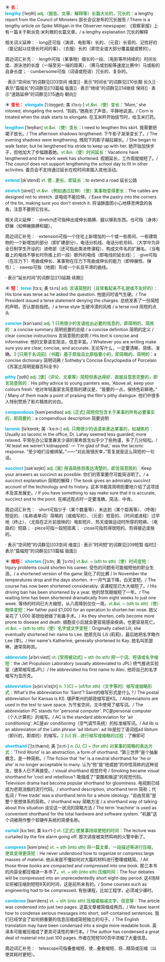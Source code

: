 ☀ <font color="red">**长：**</font>          
<font color="sky blue">**lengthy**</font> [ˈleŋθi]
<font color="rgb(227, 108, 9)">adj.（报告、文章、解释等）长篇大论的，冗长的：</font>a lengthy report from the Council of Ministers 部长会议发布的冗长报告 / There is a lengthy article on Spike Milligan in the Observer newspaper. 《观察家报》上有一篇关于斯派克·米利根的长篇文章。/ a lengthy explanation 冗长的解释

相关词义延伸：
· long还可指（演讲、电影等）长的、（元音）长音的、记性好的（能记起以往很长时间的事）、（衣服）长的（即完全或大部分覆盖腿或臂的）。

周边词汇补充：
· length可指（某事物）细长的一段、（电影等所持续的）时间长度、游泳池的长度（一端至另一端的距离）、（赛马或划船等速度比赛中）马或船的自身长度；
· cumbersome可指（词语或短语）冗长的、复杂的。

· 表示“空间长”的词群见[[03空间 维度]]
· 表示“时间长”的词群见[[10长期 长久]]
· 表示“篇幅长”的词群见[[13篇幅 版面]]
· 表示“继续”的词群见[[14继续 保持]]
· 表示“道路延伸”的词群见[[15通向 朝向]]

☀ <font color="red">**变长：**</font>
<font color="sky blue">**elongate**</font> [ˈi:lɒŋgeɪt; 美 ɪˈlɔ:ŋ-]
<font color="rgb(227, 108, 9)">vt.&vi.（使）变长：</font>'Mom,' she intoned, elongating the word. “妈妈，”她拖长了声音，平静地说道。/ Corn is treated when the stalk starts to elongate. 在玉米秆开始拔节时，给玉米打药。

<font color="sky blue">**lengthen**</font> [ˈleŋθən]
<font color="rgb(227, 108, 9)">vt.&vi.（使）变长：</font>I need to lengthen this skirt. 我需要把裙子放长。/ The afternoon shadows lengthened. 下午影子渐渐变长了。/ The evening shadows were lengthening. 残阳下的影子越拉越长。/ She began to walk faster, but he lengthened his stride to keep up with her. 她开始加快步子，但他加大了步幅跟着她。<font color="rgb(227, 108, 9)">vt.&vi.（使）时间延长：</font>Vacations have lengthened and the work week has shortened. 假期延长，工作周就缩短了。/ The council does not support lengthening the school day to fit in other activities. 委员会不支持通过延长在校时间来插入其他活动。
           
<font color="sky blue">**extend**</font> [ɪkˈstend]
<font color="rgb(227, 108, 9)">vt. 使…更长，即延长：</font>to extend a road 延长公路

<font color="sky blue">**stretch**</font> [stretʃ]
<font color="rgb(227, 108, 9)">vt.&vi.（例如通过拉伸）（使）某事物变得更长：</font>The cables are designed not to stretch. 该电缆不能拉伸。/ Ease the pastry into the corners of the tin, making sure you don't stretch it. 将油酥面团小心地移至烤盘的各角，注意不要把它拉长。

相关词义延伸：
· stretch还可指伸出或伸长胳膊、腿以够到东西。也可指（身体）舒展（如伸展胳膊和腿）。

周边词汇补充：
· extension可指一个住宅上新增加的一个或一些房间、一栋建筑物的一个新增加的部分（即扩建部分）、电话分机线、电话分机号码、（大学中为非全日制学生开设的）进修部（还可指此类进修课程）、构成文件名的扩展名、（当电器上的电线不够长时所接上的一段）额外的电线（即电线的延长线）；
· give可指（在压力下）弯曲或伸长、某事物在压力下弯曲或伸长的能力（即伸展性、弹性）；
· sweep可指（地貌）形成一个长且平滑的曲线。

· 表示“延长时间”的词群见[[13延期 续期]]

☀ <font color="red">**短：**</font>
<font color="sky blue">**terse**</font> [tɜ:s; 美 tɜ:rs]
<font color="rgb(227, 108, 9)">adj. 言语简短的（且常看起来不礼貌或不友好的）：</font>His tone was terse as he asked the question. 他提问时语气生硬。/ The President issued a terse statement denying the charges. 总统发表了一份简短的声明，否认那些指控。/ a terse style 生硬冷漠的风格 / a terse nod 简短的点头

<font color="sky blue">**concise**</font> [kənˈsaɪs]
<font color="rgb(227, 108, 9)">adj. 1 只用很少的言语给出必要的信息的，即简明的、简练的：</font>a concise summary 简明扼要的总结 / a concise definition 简明的定义 / clear concise instructions 言简意赅的说明 / His text is concise and informative. 他的文章语言简洁，信息丰富。/ Whatever you are writing make sure you are clear, concise, and accurate. 无论写什么，一定要清晰、简练、准确。<font color="rgb(227, 108, 9)">2 [只用于名词前]（书籍）基于原版且比原版要小的，即简略的、简明的：</font>a concise dictionary 简明词典 / Sotheby's Concise Encyclopedia of Porcelain《苏富比简明瓷器百科全书》

<font color="sky blue">**pithy**</font> [ˈpɪθi]
<font color="rgb(227, 108, 9)">adj. [褒]（评论、文章等）简短但表达得好、直接且意思完整的，即言简意赅的：</font>His pithy advice to young painters was, 'Above all, keep your colours fresh.' 他对年轻画家言简意赅的建议是，“首要的一点，保持色彩鲜艳。” / Many of them made a point of praising the film's pithy dialogue. 他们中很多人特别赞扬了影片精炼的对白。

<font color="sky blue">**compendious**</font> [kəmˈpendiəs]
<font color="rgb(227, 108, 9)">adj. [正式] 简短但包含关于某事的所有必要事实的，即简要的：</font>a compendious description 简要说明

<font color="sky blue">**laconic**</font> [ləˈkɒnɪk; 美 -ˈkɑ:n-]
<font color="rgb(227, 108, 9)">adj. 只用很少的话语来表达某事的，如凝练的：</font>Usually so laconic in the office, Dr. Lahey seemed less guarded, more relaxed. 平常在办公室里寡言少语的莱希医生似乎少了些拘谨，多了几分轻松。/ 'At least we weren't kidnapped.' — 'I'm glad of that,' was the laconic response. “至少咱们没被绑架。”——“对此我很庆幸，”答复就是这么简短的一句话。

<font color="sky blue">**succinct**</font> [səkˈsɪŋkt]
<font color="rgb(227, 108, 9)">adj. [褒] 用语简练但表达清楚的，即言简意赅的：</font>Keep your answers as succinct as possible. 你们的答案要尽可能简洁明了。/ a succinct explanation 简明的解释 / The book gives an admirably succinct account of the technology and its history. 这本书极其简明扼要地介绍了这项技术及其发展史。/ If you have something to say make sure that it is accurate, succinct and to the point. 在阐述观点时一定要准确、简洁、中肯。

周边词汇补充：
· short可指少于（某个数量等）、未达到（某个距离等）、（呼吸）短促的、（名称或单词）简略的（或缩写的）、（元音）短音的、（时间或进程）过早地（终止）、（尤指在正片前放映的）电影短片、热天或做运动时所穿的短裤、（电路的）短路；
· piece可指一段短距离；
· close可指剪得很短的、剪得接近皮肤的。

· 表示“空间短”的词群见[[03空间 维度]]
· 表示“时间短”的词群见[[09短暂 临时]]
· 表示“篇幅短”的词群见[[13篇幅 版面]]

☀ <font color="red">**缩短：**</font>
<font color="sky blue">**shorten**</font> [ˈʃɔ:tn; 美 ˈʃɔ:rtn]
<font color="rgb(227, 108, 9)">vt.&vi. ~ (sth to sth)（使）时间变短：</font>Injury problems could shorten his career. 受伤的问题有可能缩短他的职业生涯。/ a shortened version of the game 简化了的比赛 / In November the temperatures drop and the days shorten. 十一月气温下降，白天变短。/ The course has now been shortened considerably. 该课程现已大大缩短了。/ His driving ban has been shortened by a year. 他的禁驾期缩短了一年。/ The waiting time has been shortened dramatically from eight weeks to just one week. 等待的时间已大大缩短，从八周降到仅仅一周。<font color="rgb(227, 108, 9)">vt.&vi. ~ (sth to sth)（使）物体变短：</font>Her father paid £1,000 for an operation to shorten her nose. 她父亲花了 1,000 英镑给她做了削鼻手术。/ As they shorten, cells become more prone to disease and death. 细胞变小后就会更容易感染疾病，也更容易死亡。<font color="rgb(227, 108, 9)">vt.&vi. ~ (sth to sth)（使）名字或文字变短：</font>Originally called Lili, she eventually shortened her name to Lee. 她原先叫 Lili (莉莉)，最后她把名字略作 Lee (李)。/ Her name's Katherine, generally shortened to Kay. 她名叫凯瑟琳，通常简称凯。
           
<font color="sky blue">**abbreviate**</font> [əˈbri:vieɪt]
<font color="rgb(227, 108, 9)">vt. [常用被动式] ~ sth (to sth) 把一个词、短语或名字缩短：</font>the Jet Propulsion Laboratory (usually abbreviated to JPL) 喷气推进实验室（通常缩写成JPL）/ He abbreviated his first name to Alec. 他将自己的名字缩写为亚历克。           
         
<font color="sky blue">**abbreviation**</font> [əˌbri:viˈeɪʃn]
<font color="rgb(227, 108, 9)">n. 1 [C] ~ (of/for sth)（文字等的）缩写或缩略形式：</font>What's the abbreviation for ‘Saint’? Saint的缩写形式是什么？/ The postal abbreviation for Kansas is KS. 堪萨斯州的邮政缩写是KS。/ Abbreviations are used in the text to save space. 为节省空间，文中使用了缩写词。/ The abbreviation PC stands for 'personal computer'. PC是personal computer（个人计算机）的缩写。/ AC is the standard abbreviation for 'air conditioning'. AC是air conditioning（空气调节系统）的标准缩写词。/ Ad lib is an abbreviation of the Latin phrase 'ad libitum'. ad lib是拉丁语词组ad libitum（即兴的，即席的）的缩写。<font color="rgb(227, 108, 9)">2 [U] 将…进行缩写或缩略的过程：</font>了解即可
           
<font color="sky blue">**shorthand**</font> [ˈʃɔ:thænd; 美 ˈʃɔ:rt-]
<font color="rgb(227, 108, 9)">n. [U, C] ~ (for sth) 对某事的简略的表达方式：</font>'Third World' is an abstraction, a form of shorthand. “第三世界”是个抽象概念，是一种简称。/ The fiction that 'he' is a neutral shorthand for 'he or she' is no longer acceptable to many. 认为“他”是“他或她”的中性简称的这种说法，很多人已不再接受。/ visual shorthand 视觉符号 / Smoking became visual shorthand for ‘cool and rebellious’! 吸烟成了"耍酷和叛逆"的视觉代码。 Television drama had become popular shorthand for gloominess. 电视剧已经成为悲观消极的流行代码。/ shorthand description, shorthand term 简称；代名词 / ‘Free trade’ was a shorthand term for a whole ideology. "自由贸易"是整个思想体系的简称。/ shorthand way 简略方法 / a shorthand way of talking about this situation 谈论这一状况的简略方法 / The term ‘machine’ is used as convenient shorthand for the total hardware and software system. "机器"这个词被用作整个软硬件系统的简便名称。

<font color="sky blue">**curtail**</font> [kɜ:ˈteɪl; 美 kɜ:rˈt-]
<font color="rgb(227, 108, 9)">vt. [正式] 使某事持续更短的时间：</font>The lecture was curtailed by the fire alarm going off. 那次讲座被突然鸣响的火警中断了。

<font color="sky blue">**compress**</font> [kəmˈpres]
<font color="rgb(227, 108, 9)">vt. ~ sth (into sth) 将一篇文章、一段描述等进行压缩，使其变得更简短：</font>He never understood how to organize or compress large masses of material. 他从来就不懂如何对大篇的材料进行整理或精简。/ All those three books are compacted and compressed into one book. 那三本书的内容全都压缩进一本书了。<font color="rgb(227, 108, 9)">vt. ~ sth (into sth) 压缩时间：</font>The four debates will be compressed into an unprecedentedly short eight-day period. 这4场辩论将被压缩到短短8天的时间，这是前所未有的。/ Some courses such as engineering had to be compressed. 有些课程，比如工程学，必须减少课时。
           
<font color="sky blue">**condense**</font> [kənˈdens]
<font color="rgb(227, 108, 9)">vt. ~ sth (into sth) 压缩或缩减文字、信息等：</font>The article was condensed into just two pages. 这篇文章被简缩成两页。/ We have learnt how to condense serious messages into short, self-contained sentences. 我们已经学会了如何把重要的信息压缩成简短独立的句子。/ The English translation may have been condensed into a single more readable book. 英译本可能被压缩成了更具可读性的单行本。/ The author has condensed a great deal of material into just 100 pages. 作者在短短100页中浓缩了大量信息。

周边词汇补充：
· telescope可指叠套缩短、使…叠套缩短、将…精简或压缩（以使其耗时更短）。



